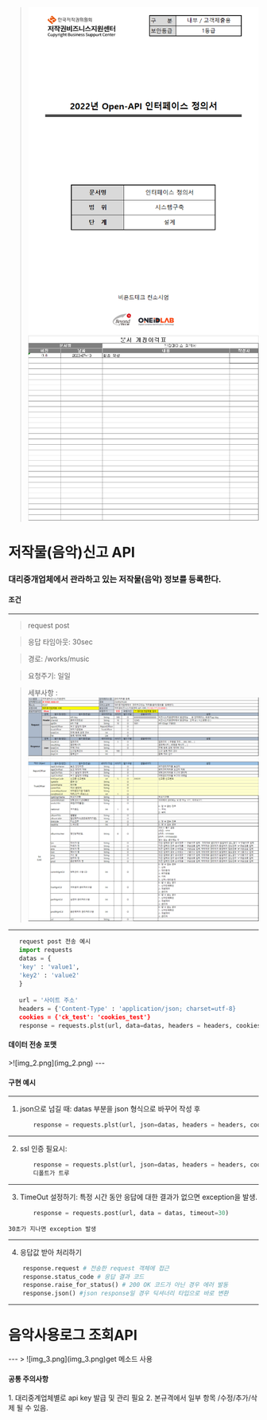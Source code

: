 >![img_4.png](img_4.png)
> ![img_5.png](img_5.png)

<h1>저작물(음악)신고 API</h1>
<h3> 대리중개업체에서 관라하고 있는 저작물(음악) 정보를 등록한다.</h3>
<h4> 조건 </h4>

---
> request post <br>

> 응답 타임아웃: 30sec

>경로: /works/music

>요청주기: 일일

> 세부사항 : <br>![img_1.png](img_1.png)
---
``` python
   request post 전송 예시
   import requests
   datas = {
   'key' : 'value1',
   'key2' : 'value2'
   }

   url = '사이트 주소'
   headers = {'Content-Type' : 'application/json; charset=utf-8}
   cookies = {'ck_test': 'cookies_test'}
   response = requests.plst(url, data=datas, headers = headers, cookies = cookies)
```
<h4>데이터 전송 포맷</h4>
>![img_2.png](img_2.png)
---
<h4>구현 예시</h4>

---
   1. json으로 넘길 때:
       datas 부분을 json 형식으로 바꾸어 작성 후
``` python
       response = requests.plst(url, json=datas, headers = headers, cookies = cookies)
```
---
   2. ssl 인증 필요시:
``` python
       response = requests.plst(url, json=datas, headers = headers, cookies = cookies, verify = False)
       디폴트가 트루
``` 
---
   3. TimeOut 설정하기:
       특정 시간 동안 응답에 대한 결과가 없으면 exception을 발생.
``` python
       response = requests.post(url, data = datas, timeout=30)
```
    30초가 지나면 exception 발생
---
   4. 응답값 받아 처리하기
``` python
    response.request # 전송한 request 객체에 접근
    response.status_code # 응답 결과 코드
    response.raise_for_status() # 200 OK 코드가 아닌 경우 에러 발동
    response.json() #json response일 경우 딕셔너리 타입으로 바로 변환
``` 
---

<h1> 음악사용로그 조회API</h1>
---
> ![img_3.png](img_3.png)get 메소드 사용



<h4>공통 주의사항</h4>
1. 대리중계업체별로 api key 발급 및 관리 필요
2. 본규격에서 일부 항목 /수정/추가/삭제 될 수 있음.